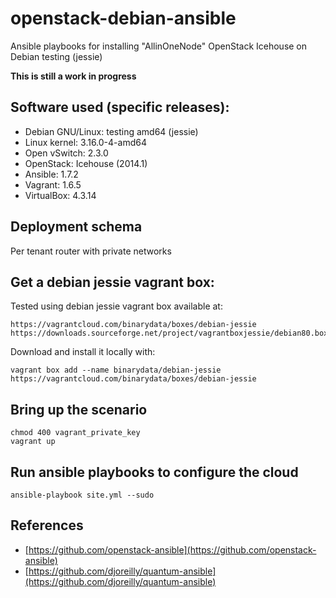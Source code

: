 openstack-debian-ansible
========================

Ansible playbooks for installing "AllinOneNode" OpenStack Icehouse on Debian testing (jessie)

**This is still a work in progress**

## Software used (specific releases):

- Debian GNU/Linux: testing amd64 (jessie)
- Linux kernel: 3.16.0-4-amd64
- Open vSwitch: 2.3.0
- OpenStack: Icehouse (2014.1)
- Ansible: 1.7.2
- Vagrant: 1.6.5
- VirtualBox: 4.3.14

## Deployment schema

Per tenant router with private networks

## Get a debian jessie vagrant box:

Tested using debian jessie vagrant box available at:

    https://vagrantcloud.com/binarydata/boxes/debian-jessie
	https://downloads.sourceforge.net/project/vagrantboxjessie/debian80.box

Download and install it locally with:

    vagrant box add --name binarydata/debian-jessie https://vagrantcloud.com/binarydata/boxes/debian-jessie

## Bring up the scenario

    chmod 400 vagrant_private_key
	vagrant up

## Run ansible playbooks to configure the cloud

    ansible-playbook site.yml --sudo
   

## References

- [https://github.com/openstack-ansible](https://github.com/openstack-ansible)
- [https://github.com/djoreilly/quantum-ansible](https://github.com/djoreilly/quantum-ansible)
